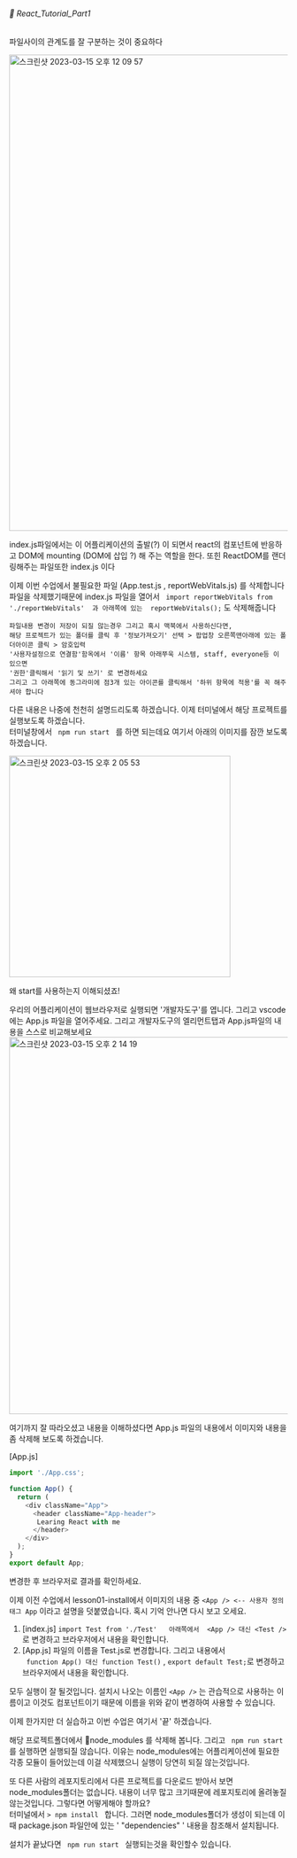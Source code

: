 ###### :cactus: React_Tutorial_Part1    

파일사이의 관계도를 잘 구분하는 것이 중요하다  

<img width="860" alt="스크린샷 2023-03-15 오후 12 09 57" src="https://user-images.githubusercontent.com/48478079/225195864-f7e62ad1-7d03-4850-9799-4037b54c95f6.png">

index.js파일에서는 이 어플리케이션의 출발(?) 이 되면서 react의 컴포넌트에 반응하고 DOM에 mounting (DOM에 삽입 ?) 해 주는 역할을 한다. 또힌 ReactDOM를 랜더링해주는 파일또한 index.js 이다

이제 이번 수업에서 불필요한 파일 (App.test.js , reportWebVitals.js) 를 삭제합니다
파일을 삭제했기때문에 index.js 파일을 열어서 
``` import reportWebVitals from './reportWebVitals'  과 아래쪽에 있는  reportWebVitals();``` 도 삭제해줍니다   

```
파일내용 변경이 저장이 되질 않는경우 그리고 혹시 맥북에서 사용하신다면, 
해당 프로젝트가 있는 폴더를 클릭 후 '정보가져오기' 선택 > 팝업창 오른쪽맨아래에 있는 폴더아이콘 클릭 > 암호입력 
'사용자설정으로 연결함'함옥에서 '이름' 항목 아래쭈욱 시스템, staff, everyone등 이 있으면 
'권한'클릭해서 '읽기 및 쓰기' 로 변경하세요 
그리고 그 아래쪽에 동그라미에 점3개 있는 아이콘를 클릭해서 '하위 항목에 적용'를 꼭 해주셔야 합니다 
```   
다른 내용은 나중에 천천히 설명드리도록 하겠습니다. 이제 터미널에서 해당 프로젝트를 실행보도록 하겠습니다.   
터미널창에서 ```  npm run start  ``` 를 하면 되는데요 여기서 아래의 이미지를 잠깐 보도록 하겠습니다.  

<img width="400" alt="스크린샷 2023-03-15 오후 2 05 53" src="https://user-images.githubusercontent.com/48478079/225212880-0ee56f5d-a561-4730-9f2b-96d28667a052.png">  

왜 start를 사용하는지 이해되셨죠!  

우리의 어플리케이션이 웹브라우저로 실행되면 '개발자도구'를 엽니다. 그리고 vscode에는 App.js 파일을 열어주세요. 그리고 개발자도구의 엘리먼트탭과 App.js파일의 내용을 스스로 비교해보세요   
<img width="681" alt="스크린샷 2023-03-15 오후 2 14 19" src="https://user-images.githubusercontent.com/48478079/225213611-55b4afb7-2ec8-4dc4-be3f-6c6b274a7282.png">

여기까지 잘 따라오셨고 내용을 이해하셨다면 
App.js 파일의 내용에서 이미지와 내용을 좀 삭제해 보도록 하겠습니다.   

[App.js]
``` javascript
import './App.css';

function App() {
  return (
    <div className="App">
      <header className="App-header">
       Learing React with me
      </header>
    </div>
  );
}
export default App;
```
변경한 후 브라우저로 결과를 확인하세요.   

이제 이전 수업에서 lesson01-install에서 이미지의 내용 중 ``` <App /> <-- 사용자 정의 태그 App ``` 이라고 설명을 덧붙였습니다. 혹시 기억 안나면 다시 보고 오세요.    

1. [index.js] ```import Test from './Test'   아래쪽에서  <App /> 대신 <Test /> ``` 로 변경하고 브라우저에서 내용을 확인합니다. 
2. [App.js] 파일의 이름을 Test.js로 변경합니다. 그리고 내용에서   
``` function App() 대신 function Test()```  ,   ``` export default Test; ```로 변경하고 브라우저에서 내용을 확인합니다.

모두 실행이 잘 될것입니다. 설치시 나오는 이름인 ``` <App /> ``` 는 관습적으로 사용하는 이름이고 이것도 컴포넌트이기 때문에 이름을 위와 같이 변경하여 사용할 수 있습니다. 


이제 한가지만 더 실습하고 이번 수업은 여기서 '끝' 하겠습니다.   

해당 프로젝트폴더에서 :file_folder:node_modules 를 삭제해 봅니다.
그리고 ```  npm run start  ```  를 실행하면 실행되질 않습니다. 이유는 node_modules에는 어플리케이션에 필요한 각종 모듈이 들어있는데 이걸 삭제했으니 실행이 당연히 되질 않는것입니다.   

또 다른 사람의 레포지토리에서 다른 프로젝트를 다운로드 받아서 보면 node_modules폴더는 없습니다. 내용이 너무 많고 크기때문에 레포지토리에 올려놓질 않는것입니다. 그렇다면 어떻게해야 할까요?   
터미널에서 ``` > npm install  ```   합니다. 그러면 node_modules폴더가 생성이 되는데 이때 package.json 파일안에 있는 ' "dependencies" ' 내용을 참조해서 설치됩니다. 

설치가 끝났다면  ```  npm run start  ```  실행되는것을 확인할수 있습니다.

